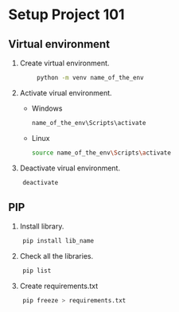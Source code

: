 
# Setup Project 101

## Virtual environment

1. Create virtual environment.
``` bash
        python -m venv name_of_the_env
```
        
2. Activate virual environment.

    - Windows
    
        ``` bash
        name_of_the_env\Scripts\activate
        ```
    - Linux
         ``` bash
        source name_of_the_env\Scripts\activate

3. Deactivate virual environment.
``` bash
    deactivate
```

## PIP 

1. Install library.
``` bash
    pip install lib_name
```

2. Check all the libraries.
``` bash
    pip list
```

3. Create requirements.txt 
``` bash
    pip freeze > requirements.txt 
```